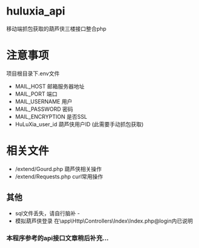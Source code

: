 # huluxia_api
移动端抓包获取的葫芦侠三楼接口整合php
# 注意事项
项目根目录下.env文件
* MAIL_HOST 邮箱服务器地址
* MAIL_PORT 端口
* MAIL_USERNAME 用户
* MAIL_PASSWORD 密码
* MAIL_ENCRYPTION 是否SSL
* HuLuXia_user_id 葫芦侠用户ID (此需要手动抓包获取)
# 相关文件
* /extend/Gourd.php 葫芦侠相关操作
* /extend/Requests.php curl常用操作
## 其他
* sql文件丢失，请自行脑补 *-*
* 模拟葫芦侠登录 在\app\Http\Controllers\Index\Index.php@login内已说明
### 本程序参考的api接口文章稍后补充...
